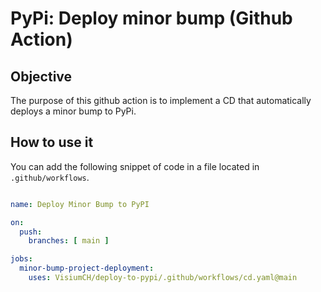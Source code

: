 #  PyPi: Deploy minor bump (Github Action)

## Objective

The purpose of this github action is to implement a CD that automatically deploys a minor bump to PyPi.

## How to use it

You can add the following snippet of code in a file located in `.github/workflows`.

```yaml

name: Deploy Minor Bump to PyPI

on:
  push:
    branches: [ main ]

jobs:
  minor-bump-project-deployment:
    uses: VisiumCH/deploy-to-pypi/.github/workflows/cd.yaml@main

```
